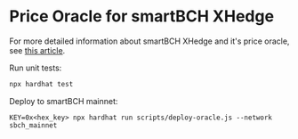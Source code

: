 # Price Oracle for smartBCH XHedge

For more detailed information about smartBCH XHedge and it's price oracle, see [this article](https://github.com/smartbch/docs/blob/main/developers-guide/xhedge-contract.md).



Run unit tests:

```bash
npx hardhat test
```



Deploy to smartBCH mainnet:

```
KEY=0x<hex_key> npx hardhat run scripts/deploy-oracle.js --network sbch_mainnet
```

